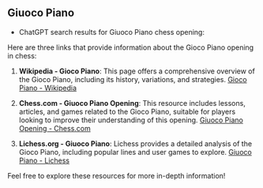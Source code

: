 ## Giuoco Piano

 + ChatGPT search results for Giuoco Piano chess opening:

Here are three links that provide information about the Gioco Piano opening in chess:

1. **Wikipedia - Gioco Piano**: This page offers a comprehensive overview of the Gioco Piano, including its history, variations, and strategies.
   [Gioco Piano - Wikipedia](https://en.wikipedia.org/wiki/Giuoco_Piano)

2. **Chess.com - Giuoco Piano Opening**: This resource includes lessons, articles, and games related to the Gioco Piano, suitable for players looking to improve their understanding of this opening.
   [Giuoco Piano Opening - Chess.com](https://www.chess.com/openings/Giuoco-Piano)

3. **Lichess.org - Giuoco Piano**: Lichess provides a detailed analysis of the Gioco Piano, including popular lines and user games to explore.
   [Giuoco Piano - Lichess](https://lichess.org/opening/Giuoco_Piano)

Feel free to explore these resources for more in-depth information!